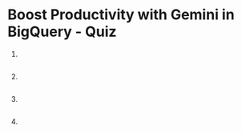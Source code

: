 # Boost Productivity with Gemini in BigQuery - Quiz

1. 
```bash

```

2. 
```bash

```

3. 
```bash

```

4. 
```bash

```